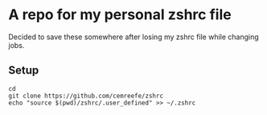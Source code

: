 # A repo for my personal zshrc file

Decided to save these somewhere after losing my zshrc file while changing jobs.

## Setup

```
cd
git clone https://github.com/cemreefe/zshrc
echo "source $(pwd)/zshrc/.user_defined" >> ~/.zshrc
```

